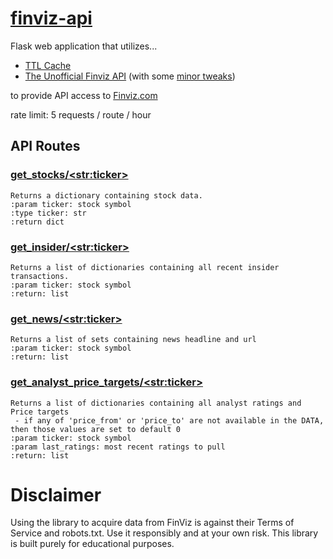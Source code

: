 # [finviz-api]( https://wavecakes-finviz.herokuapp.com/ )
Flask web application that utilizes...
- [TTL Cache](https://cachetools.readthedocs.io/en/stable/)
- [The Unofficial Finviz API](https://github.com/mariostoev/finviz) (with some [minor tweaks](https://github.com/frank-besson/finviz))<br>

to provide API access to [Finviz.com](https://finviz.com/)

rate limit: 5 requests / route / hour

## API Routes
### [get_stocks/\<str:ticker\>](https://wavecakes-finviz.herokuapp.com/get_stock/goog)
    Returns a dictionary containing stock data.
    :param ticker: stock symbol
    :type ticker: str
    :return dict
### [get_insider/\<str:ticker\>](https://wavecakes-finviz.herokuapp.com/get_insider/goog)
    Returns a list of dictionaries containing all recent insider transactions.
    :param ticker: stock symbol
    :return: list
### [get_news/\<str:ticker\>](https://wavecakes-finviz.herokuapp.com/get_news/goog)
    Returns a list of sets containing news headline and url
    :param ticker: stock symbol
    :return: list
### [get_analyst_price_targets/\<str:ticker\>](https://wavecakes-finviz.herokuapp.com/get_analyst_price_targets/goog)
    Returns a list of dictionaries containing all analyst ratings and Price targets
     - if any of 'price_from' or 'price_to' are not available in the DATA, then those values are set to default 0
    :param ticker: stock symbol
    :param last_ratings: most recent ratings to pull
    :return: list

Disclaimer
================
Using the library to acquire data from FinViz is against their Terms of Service and robots.txt. Use it responsibly and at your own risk. This library is built purely for educational purposes.
